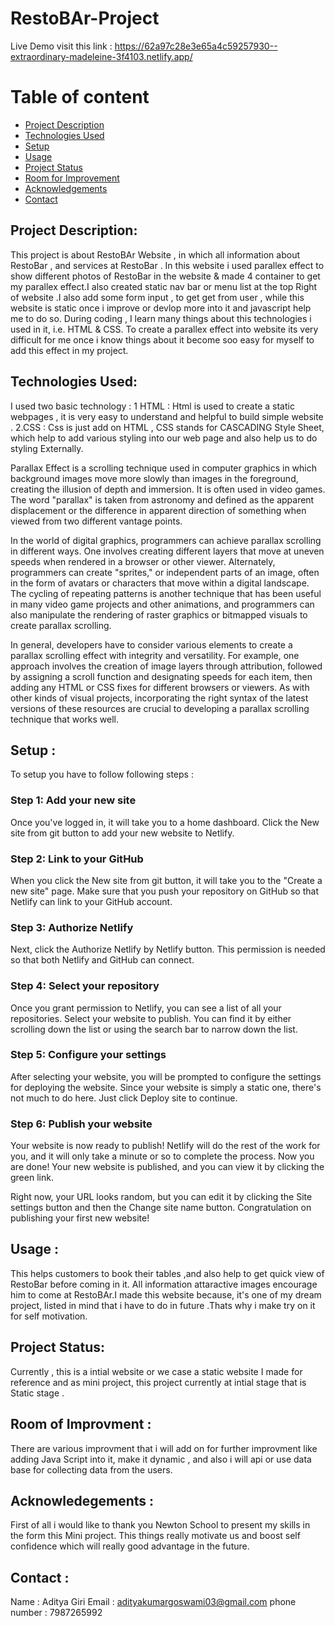 # RestoBAr-Project

Live Demo visit this link : https://62a97c28e3e65a4c59257930--extraordinary-madeleine-3f4103.netlify.app/

# Table of content
* [Project Description](#Project-Description)
* [Technologies Used](#technologies-used)
* [Setup](#setup)
* [Usage](#usage)
* [Project Status](#project-status)
* [Room for Improvement](#room-for-improvement)
* [Acknowledgements](#acknowledgements)
* [Contact](#contact)

## Project Description:
This project is about RestoBAr Website , in which all information about RestoBar , and services at RestoBar . In this website i used parallex effect to show different photos of RestoBar in the website & made 4 container to get my parallex effect.I also created static nav bar or menu list at the top  Right of  website .I also add some form input , to get get from user , while this website is static once i improve or devlop more into it and javascript help me to do so.
During coding , I learn many things about this technologies i used in it, i.e. HTML & CSS. To create a parallex effect into website its very difficult for me once i  know things about it become soo easy for myself to add this effect in my project.

## Technologies Used:
I used two basic technology :
1 HTML : Html is used to create a static webpages , it is very easy to understand and helpful to build simple website .
2.CSS : Css is just add on HTML , CSS stands for CASCADING Style Sheet, which help to add various styling into our web page and also help us to do styling Externally.

Parallax Effect  is a scrolling technique used in computer graphics in which background images move more slowly than images in the foreground, creating the illusion of depth and immersion. It is often used in video games.
The word "parallax" is taken from astronomy and defined as the apparent displacement or the difference in apparent direction of something when viewed from two different vantage points.

In the world of digital graphics, programmers can achieve parallax scrolling in different ways. One involves creating different layers that move at uneven speeds when rendered in a browser or other viewer. Alternately, programmers can create "sprites," or independent parts of an image, often in the form of avatars or characters that move within a digital landscape. The cycling of repeating patterns is another technique that has been useful in many video game projects and other animations, and programmers can also manipulate the rendering of raster graphics or bitmapped visuals to create parallax scrolling.

In general, developers have to consider various elements to create a parallax scrolling effect with integrity and versatility. For example, one approach involves the creation of image layers through attribution, followed by assigning a scroll function and designating speeds for each item, then adding any HTML or CSS fixes for different browsers or viewers. As with other kinds of visual projects, incorporating the right syntax of the latest versions of these resources are crucial to developing a parallax scrolling technique that works well.
 
## Setup :
To setup you have to follow following steps :
### Step 1: Add your new site
Once you've logged in, it will take you to a home dashboard. Click the New site from git button to add your new website to Netlify.
### Step 2: Link to your GitHub
When you click the New site from git button, it will take you to the "Create a new site" page. Make sure that you push your repository on GitHub so that Netlify can link to your GitHub account.

### Step 3: Authorize Netlify
Next, click the Authorize Netlify by Netlify button. This permission is needed so that both Netlify and GitHub can connect.

### Step 4: Select your repository
Once you grant permission to Netlify, you can see a list of all your repositories. Select your website to publish. You can find it by either scrolling down the list or using the search bar to narrow down the list.

### Step 5: Configure your settings
After selecting your website, you will be prompted to configure the settings for deploying the website. Since your website is simply a static one, there's not much to do here. Just click Deploy site to continue.

### Step 6: Publish your website
Your website is now ready to publish! Netlify will do the rest of the work for you, and it will only take a minute or so to complete the process.
Now you are done! Your new website is published, and you can view it by clicking the green link.

Right now, your URL looks random, but you can edit it by clicking the Site settings button and then the Change site name button.
Congratulation on publishing your first new website!
 
## Usage :
This helps customers to book their tables ,and also help to get  quick view of RestoBar before coming in it. All information  attaractive images encourage him to come at RestoBAr.I made this website because, it's one of my dream project, listed in mind that i have to do in future .Thats why i make try on it for self motivation.

## Project Status:
Currently , this is a intial website or we case a static website  I made for reference and as mini project, this project currently at intial stage that is Static stage .

## Room of Improvment :
There are various improvment that i will add on for further improvment like adding Java Script into it, make it dynamic , and also i will api or use data base for collecting data from the users.

## Acknowledegements :
First of all i would like to thank you Newton School to present my skills in the form this Mini project. This things really motivate us and boost self confidence which will really good advantage in the future.

## Contact :
Name : Aditya Giri
Email : adityakumargoswami03@gmail.com
phone number : 7987265992 
